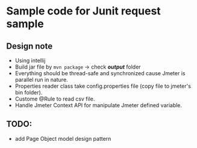 # Sample code for Junit request sample

## Design note
- Using intellij
- Build jar file by `mvn package` -> check ***output*** folder
- Everything should be thread-safe and synchronized cause Jmeter is parallel run in nature. 
- Properties reader class take config.properties file (copy file to jmeter's bin folder).
- Custome @Rule to read csv file.
- Handle Jmeter Context API for manipulate Jmeter defined variable. 

## TODO:
- add Page Object model design pattern

